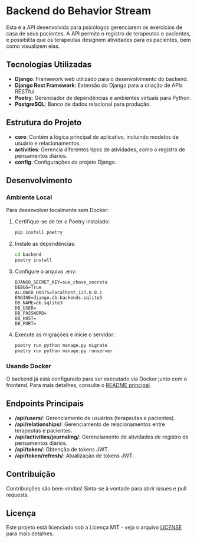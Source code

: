 # Backend do Behavior Stream

Esta é a API desenvolvida para psicólogos gerenciarem os exercícios de casa de seus pacientes. A API permite o registro de terapeutas e pacientes, e possibilita que os terapeutas designem atividades para os pacientes, bem como visualizem elas.

## Tecnologias Utilizadas

- **Django**: Framework web utilizado para o desenvolvimento do backend.
- **Django Rest Framework**: Extensão do Django para a criação de APIs RESTful.
- **Poetry**: Gerenciador de dependências e ambientes virtuais para Python.
- **PostgreSQL**: Banco de dados relacional para produção.

## Estrutura do Projeto

- **core**: Contém a lógica principal do aplicativo, incluindo modelos de usuário e relacionamentos.
- **activities**: Gerencia diferentes tipos de atividades, como o registro de pensamentos diários.
- **config**: Configurações do projeto Django.

## Desenvolvimento

### Ambiente Local

Para desenvolver localmente sem Docker:

1. Certifique-se de ter o Poetry instalado:

   ```bash
   pip install poetry
   ```

2. Instale as dependências:

   ```bash
   cd backend
   poetry install
   ```

3. Configure o arquivo .env:

   ```
   DJANGO_SECRET_KEY=sua_chave_secreta
   DEBUG=True
   ALLOWED_HOSTS=localhost,127.0.0.1
   ENGINE=django.db.backends.sqlite3
   DB_NAME=db.sqlite3
   DB_USER=
   DB_PASSWORD=
   DB_HOST=
   DB_PORT=
   ```

4. Execute as migrações e inicie o servidor:

   ```bash
   poetry run python manage.py migrate
   poetry run python manage.py runserver
   ```

### Usando Docker

O backend já está configurado para ser executado via Docker junto com o frontend. Para mais detalhes, consulte o [README principal](../README.md).

## Endpoints Principais

- **/api/users/**: Gerenciamento de usuários (terapeutas e pacientes).
- **/api/relationships/**: Gerenciamento de relacionamentos entre terapeutas e pacientes.
- **/api/activities/journaling/**: Gerenciamento de atividades de registro de pensamentos diários.
- **/api/token/**: Obtenção de tokens JWT.
- **/api/token/refresh/**: Atualização de tokens JWT.

## Contribuição

Contribuições são bem-vindas! Sinta-se à vontade para abrir issues e pull requests.

## Licença

Este projeto está licenciado sob a Licença MIT - veja o arquivo [LICENSE](LICENSE) para mais detalhes.
